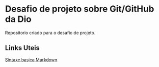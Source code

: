 # Desafio de projeto sobre Git/GitHub da Dio
 Repositorio criado para o desafio de projeto.

## Links Uteis
[Sintaxe basica Markdown](https://www.markdownguide.org/basic-syntax/)
